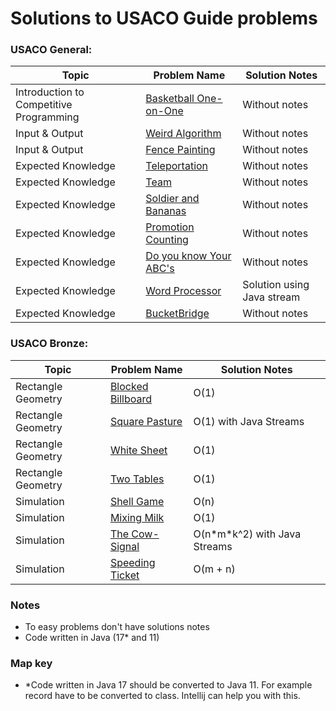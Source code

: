 # Solutions to USACO Guide problems


### USACO General:
| Topic                                   | Problem Name                       | Solution Notes             |
|-----------------------------------------|------------------------------------|----------------------------|
| Introduction to Competitive Programming | [Basketball One-on-One][BaskOoO]   | Without notes              |
| Input & Output                          | [Weird Algorithm][WeiAlg]          | Without notes              |
| Input & Output                          | [Fence Painting][FenceP]           | Without notes              |
| Expected Knowledge                      | [Teleportation][Telep]             | Without notes              |
| Expected Knowledge                      | [Team][TeamEx]                     | Without notes              |
| Expected Knowledge                      | [Soldier and Bananas][SoldierAB]   | Without notes              |
| Expected Knowledge                      | [Promotion Counting][PromC]        | Without notes              |
| Expected Knowledge                      | [Do you know Your ABC's][DoYKYABC] | Without notes              |
| Expected Knowledge                      | [Word Processor][WordPro]          | Solution using Java stream |
| Expected Knowledge                      | [BucketBridge][BucketB]            | Without notes              |

[BaskOoO]: src/general/BasketBallOneOnOne.java
[WeiAlg]: src/general/WeirdAlgorithm.java
[FenceP]: src/general/FencePainting.java
[FenceP]: src/general/FencePainting.java
[Telep]: src/general/Teleportation.java
[TeamEx]: src/general/Team.java
[SoldierAB]: src/general/SoldierAndBananas.java
[PromC]: src/general/PromotionCounting.java
[DoYKYABC]: src/general/DoYouKnowYourABCs.java
[WordPro]: src/general/WordProcessor.java
[BucketB]: src/general/BucketBridge.java

### USACO Bronze:
| Topic              | Problem Name                      | Solution Notes                 |
|--------------------|-----------------------------------|--------------------------------|
| Rectangle Geometry | [Blocked Billboard][BlockedB]     | O(1)                           |
| Rectangle Geometry | [Square Pasture][SquarePas]       | O(1) with Java Streams         |
| Rectangle Geometry | [White Sheet][WhiteSheet]         | O(1)                           |
| Rectangle Geometry | [Two Tables][TwoTables]           | O(1)                           |
 | Simulation         | [Shell Game][ShellGame]           | O(n)                           |
| Simulation         | [Mixing Milk][MixingMilk]         | O(1)                           |
| Simulation         | [The Cow-Signal][TheCowSignal]    | O(n\*m\*k^2) with Java Streams |
| Simulation         | [Speeding Ticket][SpeedingTicket] | O(m + n)                       |



[BlockedB]: src/bronze/BlockedBillboard.java
[SquarePas]: src/bronze/SquarePasture.java
[WhiteSheet]: src/bronze/WhiteSheet.java
[TwoTables]: src/bronze/TwoTables.java
[ShellGame]: src/bronze/ShellGame.java
[MixingMilk]:src/bronze/MixingMilk.java
[TheCowSignal]:src/bronze/TheCowSignal.java
[SpeedingTicket]:src/bronze/SpeedingTicket.java


### Notes
* To easy problems don't have solutions notes
*  Code written in Java (17* and 11)
### Map key
* \*Code written in Java 17 should be converted to Java 11. For example record have to be converted to class. Intellij can help you with this.
